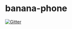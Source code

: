 # banana-phone

[![Gitter](https://badges.gitter.im/dinhvle/banana-phone.svg)](https://gitter.im/dinhvle/banana-phone?utm_source=badge&utm_medium=badge&utm_campaign=pr-badge&utm_content=badge)